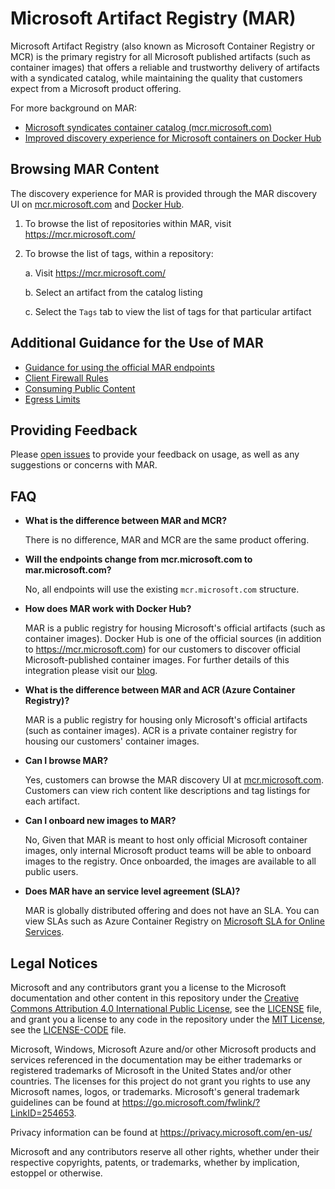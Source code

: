 # Microsoft Artifact Registry (MAR)

Microsoft Artifact Registry (also known as Microsoft Container Registry or MCR) is the primary registry for all Microsoft published artifacts (such as container images) that offers a reliable and trustworthy delivery of artifacts with a syndicated catalog, while maintaining the quality that customers expect from a Microsoft product offering. 

For more background on MAR:

- [Microsoft syndicates container catalog (mcr.microsoft.com)](https://azure.microsoft.com/blog/microsoft-syndicates-container-catalog/)
- [Improved discovery experience for Microsoft containers on Docker Hub
](https://cloudblogs.microsoft.com/opensource/2019/01/17/improved-discovery-experience-microsoft-containers-docker-hub/)

## Browsing MAR Content

The discovery experience for MAR is provided through the MAR discovery UI on [mcr.microsoft.com](https://mcr.microsoft.com/) and [Docker Hub](https://hub.docker.com/u/microsoft).

1. To browse the list of repositories within MAR, visit https://mcr.microsoft.com/

2. To browse the list of tags, within a repository:

    a. Visit https://mcr.microsoft.com/
    
    b. Select an artifact from the catalog listing

    c. Select the `Tags` tab to view the list of tags for that particular artifact

## Additional Guidance for the Use of MAR

- [Guidance for using the official MAR endpoints](./docs/mcr-endpoints-guidance.md)
- [Client Firewall Rules](./docs/client-firewall-rules.md)
- [Consuming Public Content](https://opencontainers.org/posts/blog/2020-10-30-consuming-public-content/)
- [Egress Limits](./docs/egress-limits.md)

## Providing Feedback

Please [open issues](https://github.com/microsoft/containerregistry/issues) to provide your feedback on usage, as well as any suggestions or concerns with MAR.

## FAQ

* **What is the difference between MAR and MCR?**

    There is no difference, MAR and MCR are the same product offering.

* **Will the endpoints change from mcr.microsoft.com to mar.microsoft.com?**

    No, all endpoints will use the existing `mcr.microsoft.com` structure.

* **How does MAR work with Docker Hub?**  

    MAR is a public registry for housing Microsoft's official artifacts (such as container images). Docker Hub is one of the official sources (in addition to https://mcr.microsoft.com) for our customers to discover official Microsoft-published container images. For further details of this integration please visit our [blog](https://cloudblogs.microsoft.com/opensource/2019/01/17/improved-discovery-experience-microsoft-containers-docker-hub/).

* **What is the difference between MAR and ACR (Azure Container Registry)?**  

    MAR is a public registry for housing only Microsoft's official artifacts (such as container images). ACR is a private container registry for housing our customers' container images.

* **Can I browse MAR?**

    Yes, customers can browse the MAR discovery UI at [mcr.microsoft.com](https://mcr.microsoft.com/). Customers can view rich content like descriptions and tag listings for each artifact.

* **Can I onboard new images to MAR?** 

    No, Given that MAR is meant to host only official Microsoft container images, only internal Microsoft product teams will be able to onboard images to the registry. Once onboarded, the images are available to all public users.

* **Does MAR have an service level agreement (SLA)?**

    MAR is globally distributed offering and does not have an SLA. You can view SLAs such as Azure Container Registry on [Microsoft SLA for Online Services](https://www.microsoft.com/licensing/docs/view/Service-Level-Agreements-SLA-for-Online-Services).

## Legal Notices

Microsoft and any contributors grant you a license to the Microsoft documentation and other content
in this repository under the [Creative Commons Attribution 4.0 International Public License](https://creativecommons.org/licenses/by/4.0/legalcode),
see the [LICENSE](LICENSE) file, and grant you a license to any code in the repository under the [MIT License](https://opensource.org/licenses/MIT), see the
[LICENSE-CODE](LICENSE-CODE) file.

Microsoft, Windows, Microsoft Azure and/or other Microsoft products and services referenced in the documentation
may be either trademarks or registered trademarks of Microsoft in the United States and/or other countries.
The licenses for this project do not grant you rights to use any Microsoft names, logos, or trademarks.
Microsoft's general trademark guidelines can be found at https://go.microsoft.com/fwlink/?LinkID=254653.

Privacy information can be found at https://privacy.microsoft.com/en-us/

Microsoft and any contributors reserve all other rights, whether under their respective copyrights, patents,
or trademarks, whether by implication, estoppel or otherwise.
